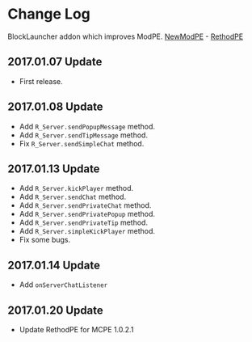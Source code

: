 # Change Log
BlockLauncher addon which improves ModPE.
[NewModPE](https://github.com/ManDongI/NewModPE) - [RethodPE](https://github.com/ljuwon321/NewModPE)

## 2017.01.07 Update
- First release.

## 2017.01.08 Update
- Add `R_Server.sendPopupMessage` method.
- Add `R_Server.sendTipMessage` method.
- Fix `R_Server.sendSimpleChat` method.

## 2017.01.13 Update
- Add `R_Server.kickPlayer` method.
- Add `R_Server.sendChat` method.
- Add `R_Server.sendPrivateChat` method.
- Add `R_Server.sendPrivatePopup` method.
- Add `R_Server.sendPrivateTip` method.
- Add `R_Server.simpleKickPlayer` method.
- Fix some bugs.

## 2017.01.14 Update
- Add `onServerChatListener`

## 2017.01.20 Update
- Update RethodPE for MCPE 1.0.2.1